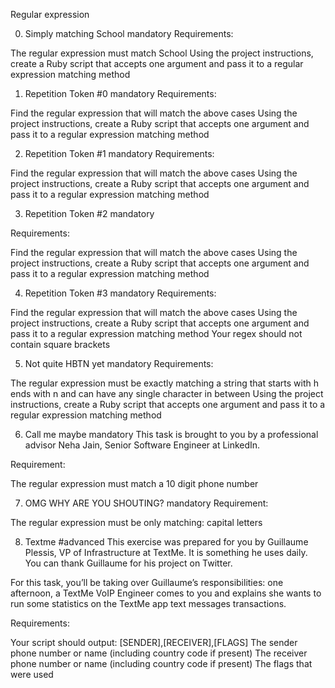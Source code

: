 Regular expression

0. Simply matching School
mandatory
Requirements:

The regular expression must match School
Using the project instructions, create a Ruby script that accepts one argument and pass it to a regular expression matching method

1. Repetition Token #0
mandatory
Requirements:

Find the regular expression that will match the above cases
Using the project instructions, create a Ruby script that accepts one argument and pass it to a regular expression matching method

2. Repetition Token #1
mandatory
Requirements:

Find the regular expression that will match the above cases
Using the project instructions, create a Ruby script that accepts one argument and pass it to a regular expression matching method

3. Repetition Token #2
mandatory

Requirements:

Find the regular expression that will match the above cases
Using the project instructions, create a Ruby script that accepts one argument and pass it to a regular expression matching method

4. Repetition Token #3
mandatory
Requirements:

Find the regular expression that will match the above cases
Using the project instructions, create a Ruby script that accepts one argument and pass it to a regular expression matching method
Your regex should not contain square brackets

5. Not quite HBTN yet
mandatory
Requirements:

The regular expression must be exactly matching a string that starts with h ends with n and can have any single character in between
Using the project instructions, create a Ruby script that accepts one argument and pass it to a regular expression matching method

6. Call me maybe
mandatory
This task is brought to you by a professional advisor Neha Jain, Senior Software Engineer at LinkedIn.

Requirement:

The regular expression must match a 10 digit phone number

7. OMG WHY ARE YOU SHOUTING?
mandatory
Requirement:

The regular expression must be only matching: capital letters

8. Textme
#advanced
This exercise was prepared for you by Guillaume Plessis, VP of Infrastructure at TextMe. It is something he uses daily. You can thank Guillaume for his project on Twitter.

For this task, you’ll be taking over Guillaume’s responsibilities: one afternoon, a TextMe VoIP Engineer comes to you and explains she wants to run some statistics on the TextMe app text messages transactions.

Requirements:

Your script should output: [SENDER],[RECEIVER],[FLAGS]
The sender phone number or name (including country code if present)
The receiver phone number or name (including country code if present)
The flags that were used
